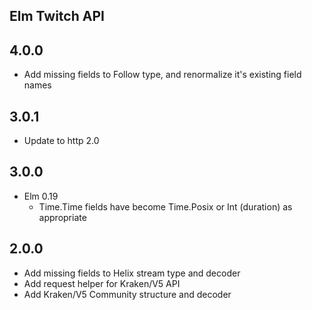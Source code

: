 ## Elm Twitch API

## 4.0.0

- Add missing fields to Follow type, and renormalize it's existing field names

## 3.0.1

- Update to http 2.0

## 3.0.0

- Elm 0.19
  - Time.Time fields have become Time.Posix or Int (duration) as appropriate

## 2.0.0

- Add missing fields to Helix stream type and decoder
- Add request helper for Kraken/V5 API
- Add Kraken/V5 Community structure and decoder
